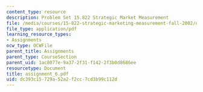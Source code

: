 ```yaml
---
content_type: resource
description: Problem Set 15.822 Strategic Market Measurement
file: /media/courses/15-822-strategic-marketing-measurement-fall-2002/dc393c15729a52a2f2cc7cd3b99c112d_assignment_6.pdf
file_type: application/pdf
learning_resource_types:
- Assignments
ocw_type: OCWFile
parent_title: Assignments
parent_type: CourseSection
parent_uid: 1ac8077e-9a37-2f31-f142-2f3b0d8686ee
resourcetype: Document
title: assignment_6.pdf
uid: dc393c15-729a-52a2-f2cc-7cd3b99c112d
---
```

